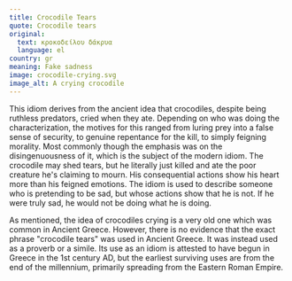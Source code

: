 ```yaml
---
title: Crocodile Tears
quote: Crocodile tears
original:
  text: κροκοδείλου δάκρυα
  language: el
country: gr
meaning: Fake sadness
image: crocodile-crying.svg
image_alt: A crying crocodile
---
```


This idiom derives from the ancient idea that crocodiles, despite being ruthless predators, cried when they ate. Depending on who was doing the characterization, the motives for this ranged from luring prey into a false sense of security, to genuine repentance for the kill, to simply feigning morality. Most commonly though the emphasis was on the disingenuousness of it, which is the subject of the modern idiom. The crocodile may shed tears, but he literally just killed and ate the poor creature he's claiming to mourn. His consequential actions show his heart more than his feigned emotions. The idiom is used to describe someone who is pretending to be sad, but whose actions show that he is not. If he were truly sad, he would not be doing what he is doing.

As mentioned, the idea of crocodiles crying is a very old one which was common in Ancient Greece. However, there is no evidence that the exact phrase "crocodile tears" was used in Ancient Greece. It was instead used as a proverb or a simile. Its use as an idiom is attested to have begun in Greece in the 1st century AD, but the earliest surviving uses are from the end of the millennium, primarily spreading from the Eastern Roman Empire.
